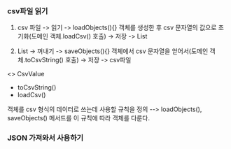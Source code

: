 ### csv파일 읽기

1. csv 파일 -> 읽기 -> loadObjects(){} 객체를 생성한 후 csv 문자열의 값으로 초기화(도메인 객체.loadCsv() 호출) -> 저장 -> List

2. List -> 꺼내기 -> saveObjects(){} 객체에서 csv 문자열을 얻어서(도메인 객체.toCsvString() 호출) -> 저장 -> csv파일 

<<interface>>
CsvValue
- toCsvString()
- loadCsv()

객체를 csv 형식의 데이터로 쓰는데 사용할 규칙을 정의
--> loadObjects(), saveObjects() 메서드를 이 규칙에 따라 객체를 다룬다.



### JSON 가져와서 사용하기




